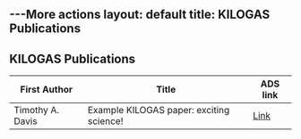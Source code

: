 ---More actions
layout: default
title: KILOGAS Publications
---

## KILOGAS Publications





| First Author      		| Title                  	   | ADS link 						|
| ----------- 				| ----------- 				   | ----------- 				   |
| Timothy A. Davis 	| Example KILOGAS paper: exciting science!       | [Link](https://ui.adsabs.harvard.edu/abs/2019MNRAS.483.2251Z/abstract) |



